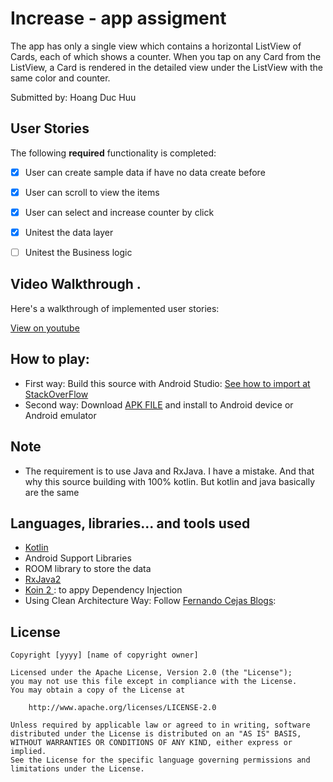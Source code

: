 # Increase -  app assigment

The app has only a single view which contains a horizontal ListView of Cards, each of
which shows a counter. When you tap on any Card from the ListView, a Card is rendered in
the detailed view under the ListView with the same color and counter.

Submitted by: Hoang Duc Huu

## User Stories

The following **required** functionality is completed:

* [x] User can create sample data if have no data create before
* [x] User can scroll to view the items
* [x] User can select and increase counter by click
* [x] Unitest the data layer
* [ ] Unitest the Business logic




## Video Walkthrough .

Here's a walkthrough of implemented user stories:

 [View on youtube](https://www.youtube.com/watch?v=khr1rK1da0o&feature=youtu.be)


## How to play:
* First way: Build this source with Android Studio: [See how to import at StackOverFlow](https://stackoverflow.com/questions/26345407/how-to-connect-existing-android-studio-project-to-existing-github-repository)
* Second way:  Download [APK FILE](https://github.com/hoangduchuu/app-assigment/blob/develop/upload/app.apk?raw=true) and install to Android device or Android emulator

## Note
 * The requirement is to use Java and RxJava. I have a mistake. And that why this source building with 100% kotlin. But kotlin and java basically are the same

## Languages, libraries... and tools used
* [Kotlin](https://kotlinlang.org/)
* Android Support Libraries
* ROOM library to store the data
* [RxJava2](https://github.com/ReactiveX/RxJava/wiki/What's-different-in-2.0)
* [Koin 2 ](https://insert-koin.io/): to appy Dependency Injection
*  Using Clean Architecture Way: Follow [Fernando Cejas Blogs](https://github.com/android10): 
## License

    Copyright [yyyy] [name of copyright owner]

    Licensed under the Apache License, Version 2.0 (the "License");
    you may not use this file except in compliance with the License.
    You may obtain a copy of the License at

        http://www.apache.org/licenses/LICENSE-2.0

    Unless required by applicable law or agreed to in writing, software
    distributed under the License is distributed on an "AS IS" BASIS,
    WITHOUT WARRANTIES OR CONDITIONS OF ANY KIND, either express or implied.
    See the License for the specific language governing permissions and
    limitations under the License.
